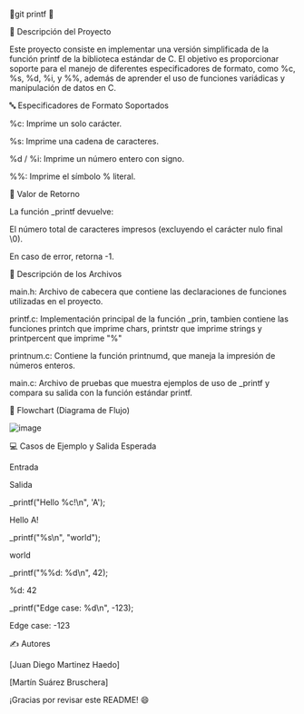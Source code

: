 🌟git printf 🌟

📖 Descripción del Proyecto

Este proyecto consiste en implementar una versión simplificada de la función printf de la biblioteca estándar de C. El objetivo es proporcionar soporte para el manejo de diferentes especificadores de formato, como %c, %s, %d, %i, y %%, además de aprender el uso de funciones variádicas y manipulación de datos en C.

🔤 Especificadores de Formato Soportados

%c: Imprime un solo carácter.

%s: Imprime una cadena de caracteres.

%d / %i: Imprime un número entero con signo.

%%: Imprime el símbolo % literal.

🚀 Valor de Retorno

La función _printf devuelve:

El número total de caracteres impresos (excluyendo el carácter nulo final \0).

En caso de error, retorna -1.

📂 Descripción de los Archivos

main.h: Archivo de cabecera que contiene las declaraciones de funciones utilizadas en el proyecto.

printf.c: Implementación principal de la función _prin, tambien contiene las funciones printch que imprime chars, printstr que imprime strings y printpercent que imprime "%"

printnum.c: Contiene la función printnumd, que maneja la impresión de números enteros.

main.c: Archivo de pruebas que muestra ejemplos de uso de _printf y compara su salida con la función estándar printf.

🔄 Flowchart (Diagrama de Flujo)

![image](https://github.com/user-attachments/assets/de58bd90-f8c7-4e31-a43b-0f04f5111dc2)


💻 Casos de Ejemplo y Salida Esperada

Entrada

Salida

_printf("Hello %c!\n", 'A');

Hello A!

_printf("%s\n", "world");

world

_printf("%%d: %d\n", 42);

%d: 42

_printf("Edge case: %d\n", -123);

Edge case: -123

✍️ Autores

[Juan Diego Martinez Haedo]

[Martín Suárez Bruschera]

¡Gracias por revisar este README! 😄


